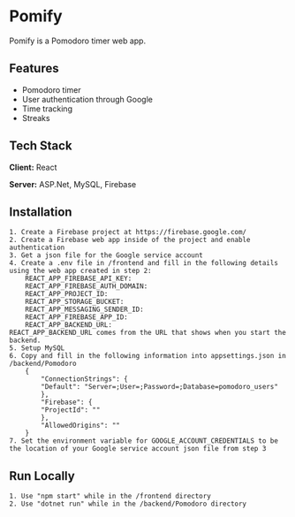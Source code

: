 # Pomify

Pomify is a Pomodoro timer web app.
## Features

- Pomodoro timer
- User authentication through Google
- Time tracking
- Streaks

## Tech Stack

**Client:** React

**Server:** ASP.Net, MySQL, Firebase




## Installation

    1. Create a Firebase project at https://firebase.google.com/
    2. Create a Firebase web app inside of the project and enable authentication
    3. Get a json file for the Google service account
    4. Create a .env file in /frontend and fill in the following details using the web app created in step 2:
        REACT_APP_FIREBASE_API_KEY:
        REACT_APP_FIREBASE_AUTH_DOMAIN:
        REACT_APP_PROJECT_ID:
        REACT_APP_STORAGE_BUCKET:
        REACT_APP_MESSAGING_SENDER_ID:
        REACT_APP_FIREBASE_APP_ID:
        REACT_APP_BACKEND_URL:
    REACT_APP_BACKEND_URL comes from the URL that shows when you start the backend.
    5. Setup MySQL
    6. Copy and fill in the following information into appsettings.json in /backend/Pomodoro
        {
            "ConnectionStrings": {
            "Default": "Server=;User=;Password=;Database=pomodoro_users"
            },
            "Firebase": {
            "ProjectId": ""
            },
            "AllowedOrigins": ""
        }
    7. Set the environment variable for GOOGLE_ACCOUNT_CREDENTIALS to be the location of your Google service account json file from step 3
    
        
## Run Locally

    1. Use "npm start" while in the /frontend directory
    2. Use "dotnet run" while in the /backend/Pomodoro directory

